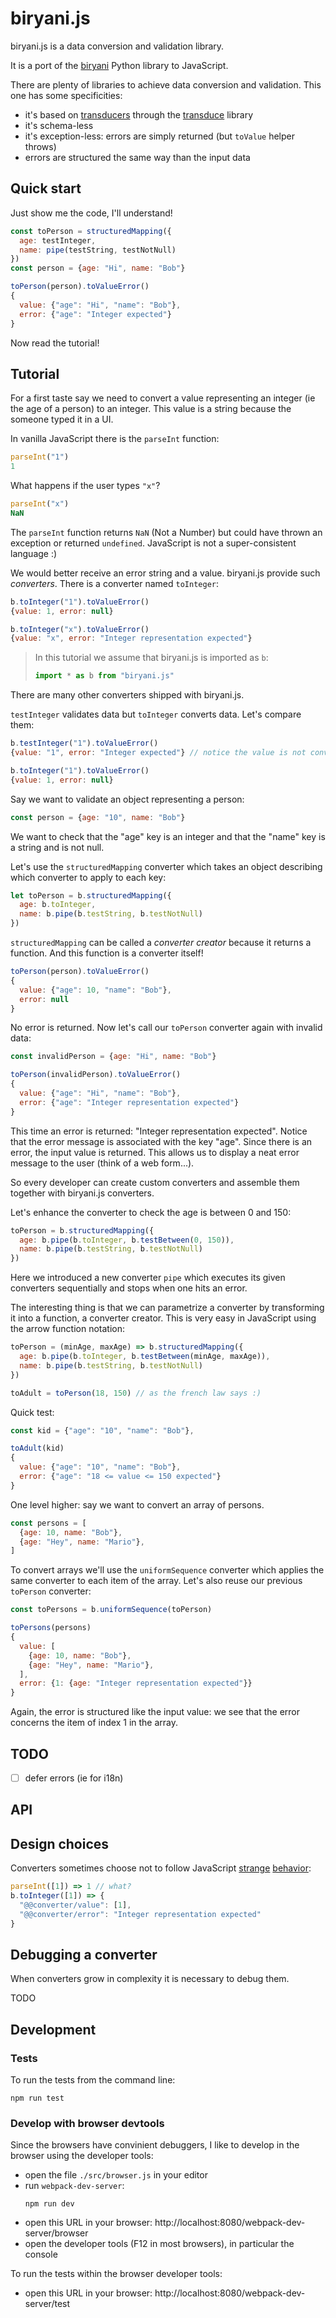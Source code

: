 # biryani.js

biryani.js is a data conversion and validation library.

It is a port of the [biryani](https://pythonhosted.org/Biryani/) Python library to JavaScript.

There are plenty of libraries to achieve data conversion and validation.
This one has some specificities:

- it's based on [transducers](http://simplectic.com/blog/2014/transducers-explained-1/) through the [transduce](https://github.com/transduce/transduce) library
- it's schema-less
- it's exception-less: errors are simply returned (but `toValue` helper throws)
- errors are structured the same way than the input data

## Quick start

Just show me the code, I'll understand!

```javascript
const toPerson = structuredMapping({
  age: testInteger,
  name: pipe(testString, testNotNull)
})
const person = {age: "Hi", name: "Bob"}

toPerson(person).toValueError()
{
  value: {"age": "Hi", "name": "Bob"},
  error: {"age": "Integer expected"}
}
```

Now read the tutorial!

## Tutorial

For a first taste say we need to convert a value representing an integer (ie the age of a person) to an integer.
This value is a string because the someone typed it in a UI.

In vanilla JavaScript there is the `parseInt` function:

```javascript
parseInt("1")
1
```

What happens if the user types `"x"`?

```javascript
parseInt("x")
NaN
```

The `parseInt` function returns `NaN` (Not a Number) but could have thrown an exception or returned `undefined`.
JavaScript is not a super-consistent language :)

We would better receive an error string and a value. biryani.js provide such *converters*.
There is a converter named `toInteger`:

```javascript
b.toInteger("1").toValueError()
{value: 1, error: null}

b.toInteger("x").toValueError()
{value: "x", error: "Integer representation expected"}
```

> In this tutorial we assume that biryani.js is imported as `b`:
>
> ```javascript
> import * as b from "biryani.js"
> ```

There are many other converters shipped with biryani.js.

`testInteger` validates data but `toInteger` converts data. Let's compare them:

```javascript
b.testInteger("1").toValueError()
{value: "1", error: "Integer expected"} // notice the value is not converted

b.toInteger("1").toValueError()
{value: 1, error: null}
```

Say we want to validate an object representing a person:

```javascript
const person = {age: "10", name: "Bob"}
```

We want to check that the "age" key is an integer and that the "name" key is a string and is not null.

Let's use the `structuredMapping` converter which takes an object describing which converter to apply to each key:

```javascript
let toPerson = b.structuredMapping({
  age: b.toInteger,
  name: b.pipe(b.testString, b.testNotNull)
})
```

`structuredMapping` can be called a *converter creator* because it returns a function.
And this function is a converter itself!

```javascript
toPerson(person).toValueError()
{
  value: {"age": 10, "name": "Bob"},
  error: null
}
```

No error is returned. Now let's call our `toPerson` converter again with invalid data:

```javascript
const invalidPerson = {age: "Hi", name: "Bob"}

toPerson(invalidPerson).toValueError()
{
  value: {"age": "Hi", "name": "Bob"},
  error: {"age": "Integer representation expected"}
}
```

This time an error is returned: "Integer representation expected".
Notice that the error message is associated with the key "age".
Since there is an error, the input value is returned.
This allows us to display a neat error message to the user (think of a web form...).

So every developer can create custom converters and assemble them together with biryani.js converters.

Let's enhance the converter to check the age is between 0 and 150:

```javascript
toPerson = b.structuredMapping({
  age: b.pipe(b.toInteger, b.testBetween(0, 150)),
  name: b.pipe(b.testString, b.testNotNull)
})
```

Here we introduced a new converter `pipe` which executes its given converters sequentially and stops when one hits an error.

The interesting thing is that we can parametrize a converter by transforming it into a function, a converter creator.
This is very easy in JavaScript using the arrow function notation:

```javascript
toPerson = (minAge, maxAge) => b.structuredMapping({
  age: b.pipe(b.toInteger, b.testBetween(minAge, maxAge)),
  name: b.pipe(b.testString, b.testNotNull)
})

toAdult = toPerson(18, 150) // as the french law says :)
```

Quick test:

```javascript
const kid = {"age": "10", "name": "Bob"},

toAdult(kid)
{
  value: {"age": "10", "name": "Bob"},
  error: {"age": "18 <= value <= 150 expected"}
}
```

One level higher: say we want to convert an array of persons.

```javascript
const persons = [
  {age: 10, name: "Bob"},
  {age: "Hey", name: "Mario"},
]
```

To convert arrays we'll use the `uniformSequence` converter which applies the same converter to each item of the array.
Let's also reuse our previous `toPerson` converter:

```javascript
const toPersons = b.uniformSequence(toPerson)

toPersons(persons)
{
  value: [
    {age: 10, name: "Bob"},
    {age: "Hey", name: "Mario"},
  ],
  error: {1: {age: "Integer representation expected"}}
}
```

Again, the error is structured like the input value: we see that the error concerns the item of index 1 in the array.

## TODO

* [ ] defer errors (ie for i18n)

## API

## Design choices

Converters sometimes choose not to follow JavaScript [strange](http://wtfjs.com/)
[behavior](http://charlieharvey.org.uk/page/javascript_the_weird_parts):

```javascript
parseInt([1]) => 1 // what?
b.toInteger([1]) => {
  "@@converter/value": [1],
  "@@converter/error": "Integer representation expected"
}
```


## Debugging a converter

When converters grow in complexity it is necessary to debug them.

TODO

## Development

### Tests

To run the tests from the command line:

```
npm run test
```

### Develop with browser devtools

Since the browsers have convinient debuggers, I like to develop in the browser using the developer tools:

* open the file `./src/browser.js` in your editor
* run `webpack-dev-server`:
  ```
  npm run dev
  ```
* open this URL in your browser: http://localhost:8080/webpack-dev-server/browser
* open the developer tools (F12 in most browsers), in particular the console

To run the tests within the browser developer tools:

* open this URL in your browser: http://localhost:8080/webpack-dev-server/test
